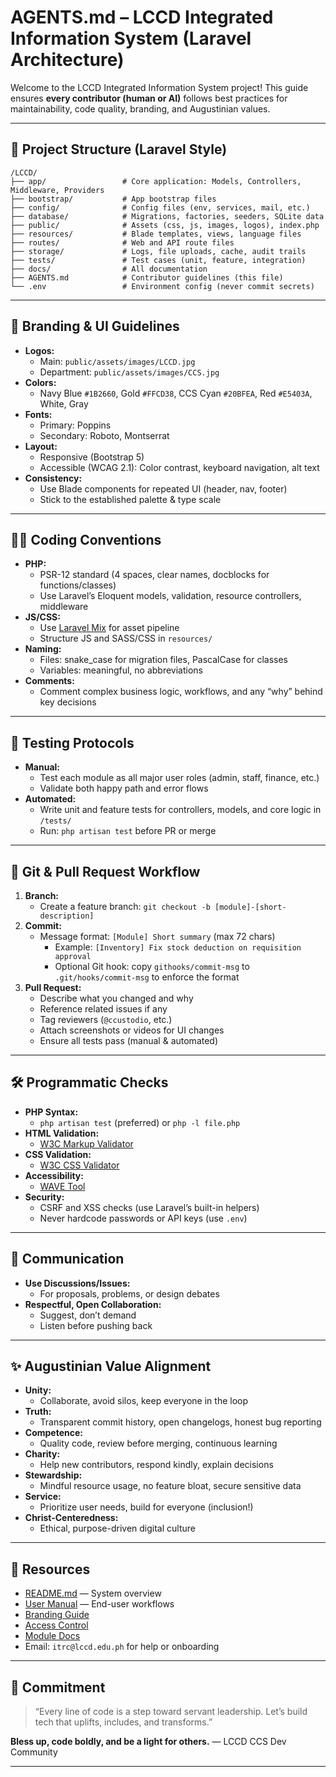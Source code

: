 # AGENTS.md – LCCD Integrated Information System (Laravel Architecture)

Welcome to the LCCD Integrated Information System project!
This guide ensures **every contributor (human or AI)** follows best practices for maintainability, code quality, branding, and Augustinian values.

---

## 📁 Project Structure (Laravel Style)

```
/LCCD/
├── app/                 # Core application: Models, Controllers, Middleware, Providers
├── bootstrap/           # App bootstrap files
├── config/              # Config files (env, services, mail, etc.)
├── database/            # Migrations, factories, seeders, SQLite data
├── public/              # Assets (css, js, images, logos), index.php
├── resources/           # Blade templates, views, language files
├── routes/              # Web and API route files
├── storage/             # Logs, file uploads, cache, audit trails
├── tests/               # Test cases (unit, feature, integration)
├── docs/                # All documentation
├── AGENTS.md            # Contributor guidelines (this file)
└── .env                 # Environment config (never commit secrets)
```

---

## 🎨 Branding & UI Guidelines

- **Logos:**
  - Main: `public/assets/images/LCCD.jpg`
  - Department: `public/assets/images/CCS.jpg`
- **Colors:**
  - Navy Blue `#1B2660`, Gold `#FFCD38`, CCS Cyan `#20BFEA`, Red `#E5403A`, White, Gray
- **Fonts:**
  - Primary: Poppins
  - Secondary: Roboto, Montserrat
- **Layout:**
  - Responsive (Bootstrap 5)
  - Accessible (WCAG 2.1): Color contrast, keyboard navigation, alt text
- **Consistency:**
  - Use Blade components for repeated UI (header, nav, footer)
  - Stick to the established palette & type scale

---

## 🧑‍💻 Coding Conventions

- **PHP:**
  - PSR-12 standard (4 spaces, clear names, docblocks for functions/classes)
  - Use Laravel’s Eloquent models, validation, resource controllers, middleware
- **JS/CSS:**
  - Use [Laravel Mix](https://laravel.com/docs/11.x/mix) for asset pipeline
  - Structure JS and SASS/CSS in `resources/`
- **Naming:**
  - Files: snake_case for migration files, PascalCase for classes
  - Variables: meaningful, no abbreviations
- **Comments:**
  - Comment complex business logic, workflows, and any “why” behind key decisions

---

## 🧪 Testing Protocols

- **Manual:**
  - Test each module as all major user roles (admin, staff, finance, etc.)
  - Validate both happy path and error flows
- **Automated:**
  - Write unit and feature tests for controllers, models, and core logic in `/tests/`
  - Run: `php artisan test` before PR or merge

---

## 🚀 Git & Pull Request Workflow

1. **Branch:**
   - Create a feature branch: `git checkout -b [module]-[short-description]`
2. **Commit:**
   - Message format: `[Module] Short summary` (max 72 chars)
     - Example: `[Inventory] Fix stock deduction on requisition approval`
     - Optional Git hook: copy `githooks/commit-msg` to `.git/hooks/commit-msg` to enforce the format
3. **Pull Request:**
   - Describe what you changed and why
   - Reference related issues if any
   - Tag reviewers (`@ccustodio`, etc.)
   - Attach screenshots or videos for UI changes
   - Ensure all tests pass (manual & automated)

---

## 🛠️ Programmatic Checks

- **PHP Syntax:**
  - `php artisan test` (preferred) or `php -l file.php`
- **HTML Validation:**
  - [W3C Markup Validator](https://validator.w3.org/)
- **CSS Validation:**
  - [W3C CSS Validator](https://jigsaw.w3.org/css-validator/)
- **Accessibility:**
  - [WAVE Tool](https://wave.webaim.org/)
- **Security:**
  - CSRF and XSS checks (use Laravel’s built-in helpers)
  - Never hardcode passwords or API keys (use `.env`)

---

## 💬 Communication

- **Use Discussions/Issues:**
  - For proposals, problems, or design debates
- **Respectful, Open Collaboration:**
  - Suggest, don’t demand
  - Listen before pushing back

---

## ✨ Augustinian Value Alignment

- **Unity:**
  - Collaborate, avoid silos, keep everyone in the loop
- **Truth:**
  - Transparent commit history, open changelogs, honest bug reporting
- **Competence:**
  - Quality code, review before merging, continuous learning
- **Charity:**
  - Help new contributors, respond kindly, explain decisions
- **Stewardship:**
  - Mindful resource usage, no feature bloat, secure sensitive data
- **Service:**
  - Prioritize user needs, build for everyone (inclusion!)
- **Christ-Centeredness:**
  - Ethical, purpose-driven digital culture

---

## 📘 Resources

- [README.md](README.md) — System overview
- [User Manual](docs/user_manual.md) — End-user workflows
- [Branding Guide](docs/user-interface-branding.md)
- [Access Control](docs/Access_Control_Module.md)
- [Module Docs](docs/)
- Email: `itrc@lccd.edu.ph` for help or onboarding

---

## 🙏 Commitment

> “Every line of code is a step toward servant leadership. Let’s build tech that uplifts, includes, and transforms.”

**Bless up, code boldly, and be a light for others.**
— LCCD CCS Dev Community

---
